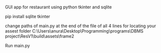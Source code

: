 GUI app for restaurant using python tkinter and sqlite

pip install sqlite tkinter 

change paths of main.py at the end of the file of all 4 lines for locating your assest folder
C:\Users\anura\Desktop\Programming\programs\DBMS project\ResV1\build\assets\frame2

Run main.py 
